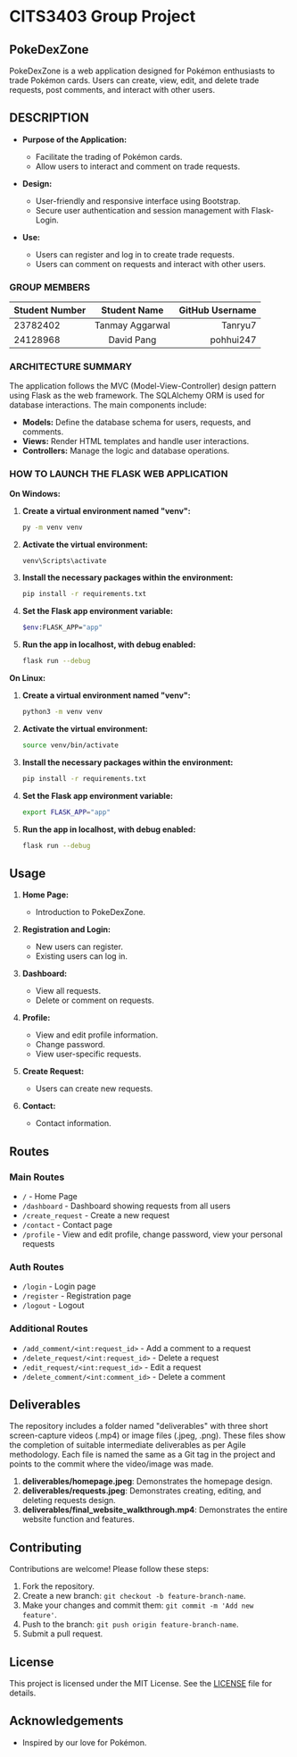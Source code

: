 # **CITS3403 Group Project**

## PokeDexZone

PokeDexZone is a web application designed for Pokémon enthusiasts to trade Pokémon cards. Users can create, view, edit, and delete trade requests, post comments, and interact with other users.

## DESCRIPTION

- **Purpose of the Application:**
  - Facilitate the trading of Pokémon cards.
  - Allow users to interact and comment on trade requests.
  
- **Design:**
  - User-friendly and responsive interface using Bootstrap.
  - Secure user authentication and session management with Flask-Login.
  
- **Use:**
  - Users can register and log in to create trade requests.
  - Users can comment on requests and interact with other users.

### GROUP MEMBERS

| Student Number | Student Name   | GitHub Username |
| :------------- | :------------: | --------------: |
| 23782402       | Tanmay Aggarwal|         Tanryu7 |
| 24128968       | David Pang     |       pohhui247 |

### ARCHITECTURE SUMMARY

The application follows the MVC (Model-View-Controller) design pattern using Flask as the web framework. The SQLAlchemy ORM is used for database interactions. The main components include:

- **Models:** Define the database schema for users, requests, and comments.
- **Views:** Render HTML templates and handle user interactions.
- **Controllers:** Manage the logic and database operations.

### HOW TO LAUNCH THE FLASK WEB APPLICATION

**On Windows:**

1. **Create a virtual environment named "venv":**
    ```bash
    py -m venv venv 
    ```

2. **Activate the virtual environment:**
    ```bash
    venv\Scripts\activate
    ```

3. **Install the necessary packages within the environment:**
    ```bash
    pip install -r requirements.txt
    ```

4. **Set the Flask app environment variable:**
    ```bash
    $env:FLASK_APP="app"
    ```

5. **Run the app in localhost, with debug enabled:**
    ```bash
    flask run --debug
    ```

**On Linux:**

1. **Create a virtual environment named "venv":**
    ```bash
    python3 -m venv venv 
    ```

2. **Activate the virtual environment:**
    ```bash
    source venv/bin/activate
    ```

3. **Install the necessary packages within the environment:**
    ```bash
    pip install -r requirements.txt
    ```

4. **Set the Flask app environment variable:**
    ```bash
    export FLASK_APP="app"
    ```

5. **Run the app in localhost, with debug enabled:**
    ```bash
    flask run --debug
    ```

## Usage

1. **Home Page:**
    - Introduction to PokeDexZone.

2. **Registration and Login:**
    - New users can register.
    - Existing users can log in.

3. **Dashboard:**
    - View all requests.
    - Delete or comment on requests.

4. **Profile:**
    - View and edit profile information.
    - Change password.
    - View user-specific requests.

5. **Create Request:**
    - Users can create new requests.

6. **Contact:**
    - Contact information.

## Routes

### Main Routes
- `/` - Home Page
- `/dashboard` - Dashboard showing requests from all users
- `/create_request` - Create a new request
- `/contact` - Contact page
- `/profile` - View and edit profile, change password, view your personal requests

### Auth Routes
- `/login` - Login page
- `/register` - Registration page
- `/logout` - Logout

### Additional Routes
- `/add_comment/<int:request_id>` - Add a comment to a request
- `/delete_request/<int:request_id>` - Delete a request
- `/edit_request/<int:request_id>` - Edit a request
- `/delete_comment/<int:comment_id>` - Delete a comment

## Deliverables

The repository includes a folder named "deliverables" with three short screen-capture videos (.mp4) or image files (.jpeg, .png). These files show the completion of suitable intermediate deliverables as per Agile methodology. Each file is named the same as a Git tag in the project and points to the commit where the video/image was made.

1. **deliverables/homepage.jpeg**: Demonstrates the homepage design.
2. **deliverables/requests.jpeg**: Demonstrates creating, editing, and deleting requests design.
3. **deliverables/final_website_walkthrough.mp4**: Demonstrates the entire website function and features.

## Contributing

Contributions are welcome! Please follow these steps:

1. Fork the repository.
2. Create a new branch: `git checkout -b feature-branch-name`.
3. Make your changes and commit them: `git commit -m 'Add new feature'`.
4. Push to the branch: `git push origin feature-branch-name`.
5. Submit a pull request.

## License

This project is licensed under the MIT License. See the [LICENSE](LICENSE) file for details.

## Acknowledgements

- Inspired by our love for Pokémon.


